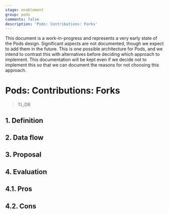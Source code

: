 ```yaml
---
stage: enablement
group: pods
comments: false
description: 'Pods: Contributions: Forks'
---
```


This document is a work-in-progress and represents a very early state of the
Pods design. Significant aspects are not documented, though we expect to add
them in the future. This is one possible architecture for Pods, and we intend to
contrast this with alternatives before deciding which approach to implement.
This documentation will be kept even if we decide not to implement this so that
we can document the reasons for not choosing this approach.

# Pods: Contributions: Forks

> TL;DR

## 1. Definition

## 2. Data flow

## 3. Proposal

## 4. Evaluation

## 4.1. Pros

## 4.2. Cons
